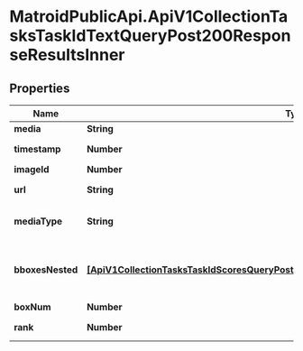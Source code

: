 # MatroidPublicApi.ApiV1CollectionTasksTaskIdTextQueryPost200ResponseResultsInner

## Properties

Name | Type | Description | Notes
------------ | ------------- | ------------- | -------------
**media** | **String** | Media ID | [optional] 
**timestamp** | **Number** | Timestamp of the result | [optional] 
**imageId** | **Number** | Image ID | [optional] 
**url** | **String** | URL of the result media | [optional] 
**mediaType** | **String** | Type of media (image/video) | [optional] 
**bboxesNested** | [**[ApiV1CollectionTasksTaskIdScoresQueryPost200ResponseResultsInnerBoundingBoxesInner]**](ApiV1CollectionTasksTaskIdScoresQueryPost200ResponseResultsInnerBoundingBoxesInner.md) | List of bounding boxes with labels and scores | [optional] 
**boxNum** | **Number** | Box number | [optional] 
**rank** | **Number** | Rank of the result | [optional] 


